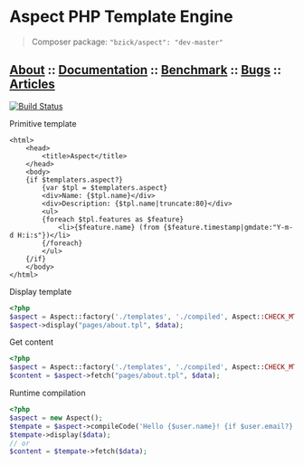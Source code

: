 Aspect PHP Template Engine
==========================

> Composer package: `"bzick/aspect": "dev-master"`

## [About](./docs/about.md) :: [Documentation](./docs/main.md) :: [Benchmark](./docs/benchmark.md) :: [Bugs](https://github.com/bzick/aspect/issues) :: [Articles](./docs/articles.md)

[![Build Status](https://travis-ci.org/bzick/aspect.png?branch=master)](https://travis-ci.org/bzick/aspect)

Primitive template

```smarty
<html>
    <head>
        <title>Aspect</title>
    </head>
    <body>
    {if $templaters.aspect?}
        {var $tpl = $templaters.aspect}
        <div>Name: {$tpl.name}</div>
        <div>Description: {$tpl.name|truncate:80}</div>
        <ul>
        {foreach $tpl.features as $feature}
            <li>{$feature.name} (from {$feature.timestamp|gmdate:"Y-m-d H:i:s"})</li>
        {/foreach}
        </ul>
    {/if}
    </body>
</html>
```

Display template

```php
<?php
$aspect = Aspect::factory('./templates', './compiled', Aspect::CHECK_MTIME);
$aspect->display("pages/about.tpl", $data);
```

Get content

```php
<?php
$aspect = Aspect::factory('./templates', './compiled', Aspect::CHECK_MTIME);
$content = $aspect->fetch("pages/about.tpl", $data);
```

Runtime compilation

```php
<?php
$aspect = new Aspect();
$tempate = $aspect->compileCode('Hello {$user.name}! {if $user.email?} Your email: {$user.email} {/if}');
$tempate->display($data);
// or
$content = $tempate->fetch($data);
```
